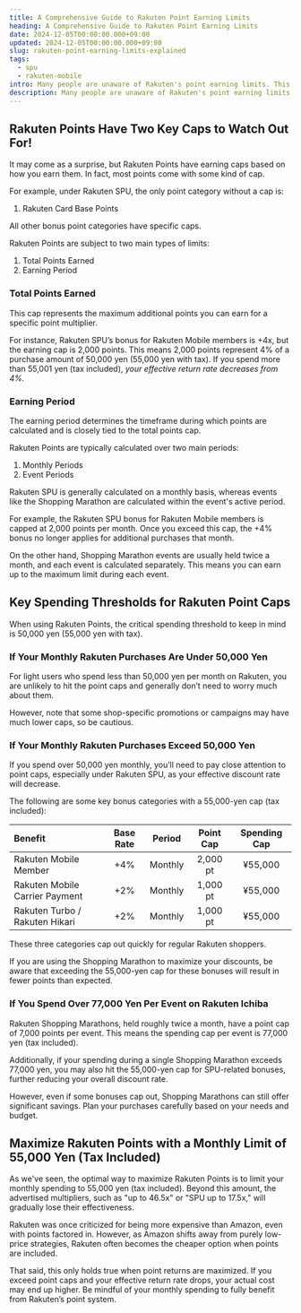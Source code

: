 ```yaml
---
title: A Comprehensive Guide to Rakuten Point Earning Limits
heading: A Comprehensive Guide to Rakuten Point Earning Limits
date: 2024-12-05T00:00:00.000+09:00
updated: 2024-12-05T00:00:00.000+09:00
slug: rakuten-point-earning-limits-explained
tags:
  - spu
  - rakuten-mobile
intro: Many people are unaware of Rakuten's point earning limits. This guide thoroughly explains the limit settings and important considerations when shopping.
description: Many people are unaware of Rakuten's point earning limits. This guide thoroughly explains the limit settings and important considerations when shopping.
---
```


## Rakuten Points Have Two Key Caps to Watch Out For!

It may come as a surprise, but Rakuten Points have earning caps based on how you earn them. In fact, most points come with some kind of cap.

For example, under Rakuten SPU, the only point category without a cap is:

1. Rakuten Card Base Points

All other bonus point categories have specific caps.

Rakuten Points are subject to two main types of limits:

1. Total Points Earned
2. Earning Period

### Total Points Earned

This cap represents the maximum additional points you can earn for a specific point multiplier.

For instance, Rakuten SPU’s bonus for Rakuten Mobile members is +4x, but the earning cap is 2,000 points. This means 2,000 points represent 4% of a purchase amount of 50,000 yen (55,000 yen with tax). If you spend more than 55,001 yen (tax included), *your effective return rate decreases from 4%.*

### Earning Period

The earning period determines the timeframe during which points are calculated and is closely tied to the total points cap.

Rakuten Points are typically calculated over two main periods:

1. Monthly Periods
2. Event Periods

Rakuten SPU is generally calculated on a monthly basis, whereas events like the Shopping Marathon are calculated within the event's active period.

For example, the Rakuten SPU bonus for Rakuten Mobile members is capped at 2,000 points per month. Once you exceed this cap, the +4% bonus no longer applies for additional purchases that month.

On the other hand, Shopping Marathon events are usually held twice a month, and each event is calculated separately. This means you can earn up to the maximum limit during each event.

## Key Spending Thresholds for Rakuten Point Caps

When using Rakuten Points, the critical spending threshold to keep in mind is 50,000 yen (55,000 yen with tax).

### If Your Monthly Rakuten Purchases Are Under 50,000 Yen

For light users who spend less than 50,000 yen per month on Rakuten, you are unlikely to hit the point caps and generally don’t need to worry much about them.

However, note that some shop-specific promotions or campaigns may have much lower caps, so be cautious.

### If Your Monthly Rakuten Purchases Exceed 50,000 Yen

If you spend over 50,000 yen monthly, you’ll need to pay close attention to point caps, especially under Rakuten SPU, as your effective discount rate will decrease.

The following are some key bonus categories with a 55,000-yen cap (tax included):

| Benefit                          | Base Rate | Period    | Point Cap | Spending Cap |
|:---------------------------------|:---------:|:---------:|:---------:|:------------:|
| Rakuten Mobile Member            | +4%       | Monthly   | 2,000 pt  | ¥55,000      |
| Rakuten Mobile Carrier Payment   | +2%       | Monthly   | 1,000 pt  | ¥55,000      |
| Rakuten Turbo / Rakuten Hikari   | +2%       | Monthly   | 1,000 pt  | ¥55,000      |

These three categories cap out quickly for regular Rakuten shoppers.

If you are using the Shopping Marathon to maximize your discounts, be aware that exceeding the 55,000-yen cap for these bonuses will result in fewer points than expected.

### If You Spend Over 77,000 Yen Per Event on Rakuten Ichiba

Rakuten Shopping Marathons, held roughly twice a month, have a point cap of 7,000 points per event. This means the spending cap per event is 77,000 yen (tax included).

Additionally, if your spending during a single Shopping Marathon exceeds 77,000 yen, you may also hit the 55,000-yen cap for SPU-related bonuses, further reducing your overall discount rate.

However, even if some bonuses cap out, Shopping Marathons can still offer significant savings. Plan your purchases carefully based on your needs and budget.

## Maximize Rakuten Points with a Monthly Limit of 55,000 Yen (Tax Included)

As we've seen, the optimal way to maximize Rakuten Points is to limit your monthly spending to 55,000 yen (tax included). Beyond this amount, the advertised multipliers, such as "up to 46.5x" or "SPU up to 17.5x," will gradually lose their effectiveness.

Rakuten was once criticized for being more expensive than Amazon, even with points factored in. However, as Amazon shifts away from purely low-price strategies, Rakuten often becomes the cheaper option when points are included.

That said, this only holds true when point returns are maximized. If you exceed point caps and your effective return rate drops, your actual cost may end up higher. Be mindful of your monthly spending to fully benefit from Rakuten’s point system.
